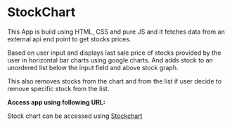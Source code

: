 # StockChart

This App is build using HTML, CSS and pure JS and it fetches data from an external api end point to get stocks prices.

Based on user input and displays last sale price of stocks provided by the user in horizontal bar charts using google charts. And adds stock to an unordered list below the input field and above stock graph.

This also removes stocks from the chart and from the list if user decide to remove specific stock from the list.

**Access app using following URL:**

Stock chart can be accessed using [Stockchart](https://patela08.github.io/StockChart/)
